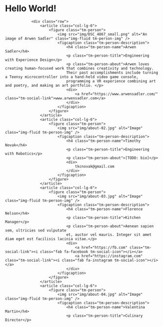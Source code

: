 # Hello World!

				<div class="row">
					<article class="col-lg-6">
						<figure class="tm-person">
							<img src="img/DSC_4867_small.png" alt="An image of Arwen Sadler" class="img-fluid tm-person-img" />
							<figcaption class="tm-person-description">
								<h4 class="tm-person-name">Arwen Sadler</h4>
								<p class="tm-person-title">Engineering with Experience Design</p>
								<p class="tm-person-about">Arwen loves creating human-focused work that combines creativity and technology.
								Their past accomplishments include turning a Teensy microcontroller into a hand-held video game console, 
								programming a VR experience combining art and poetry, and making an art portfolio. </p>
								<div>
									<a href="https://www.arwensadler.com/" class="tm-social-link">www.arwensadler.com</a>
								</div>
							</figcaption>
						</figure>
					</article>
					<article class="col-lg-6">
						<figure class="tm-person">
							<img src="img/about-02.jpg" alt="Image" class="img-fluid tm-person-img" />
							<figcaption class="tm-person-description">
								<h4 class="tm-person-name">Timothy Novak</h4>
								<p class="tm-person-title">Engineering with Robotics</p>
								<p class="tm-person-about">[TODO: bio]</p>
								<div>
									tkcnovak@gmail.com
								</div>
							</figcaption>
						</figure>
					</article>
					<article class="col-lg-6">
						<figure class="tm-person">
							<img src="img/about-03.jpg" alt="Image" class="img-fluid tm-person-img" />
							<figcaption class="tm-person-description">
								<h4 class="tm-person-name">Florence Nelson</h4>
								<p class="tm-person-title">Kitchen Manager</p>
								<p class="tm-person-about">Aenean sapien sem, ultricies sed vulputate
								et, auctor vel mauris. Integer sit amet diam eget est facilisis lacinia vitae.</p>
								<div>
									<a href="https://fb.com" class="tm-social-link"><i class="fab fa-facebook tm-social-icon"></i></a>
									<a href="https://instagram.com" class="tm-social-link"><i class="fab fa-instagram tm-social-icon"></i></a>
								</div>
							</figcaption>
						</figure>
					</article>
					<article class="col-lg-6">
						<figure class="tm-person">
							<img src="img/about-04.jpg" alt="Image" class="img-fluid tm-person-img" />
							<figcaption class="tm-person-description">
								<h4 class="tm-person-name">Valentina Martin</h4>
								<p class="tm-person-title">Culinary Director</p>

